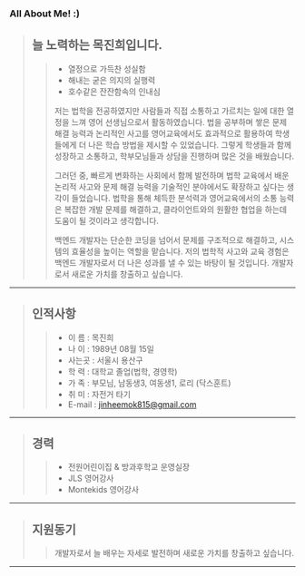 ### All About Me! :)
> ## 늘 노력하는 목진희입니다.
> > * 열정으로 가득찬 성실함
> > * 해내는 굳은 의지의 실행력
> > * 호수같은 잔잔함속의 인내심   
> >
> > 저는 법학을 전공하였지만 사람들과 직접 소통하고 가르치는 일에 대한 열정을 느껴 영어 선생님으로서 활동하였습니다. 법을 공부하며 쌓은 문제 해결 능력과 논리적인 사고를 영어교육에서도 효과적으로 활용하여 학생들에게 더 나은 학습 방법을 제시할 수 있었습니다. 그렇게 학생들과 함께 성장하고 소통하고, 학부모님들과 상담을 진행하며 많은 것을 배웠습니다.
> > 
> > 그러던 중, 빠르게 변화하는 사회에서 함께 발전하며 법학 교육에서 배운 논리적 사고와 문제 해결 능력을 기술적인 분야에서도 확장하고 싶다는 생각이 들었습니다. 법학을 통해 체득한 분석력과 영어교육에서의 소통 능력은 복잡한 개발 문제를 해결하고, 클라이언트와의 원활한 협업을 하는데 도움이 될 것이라고 생각합니다.
> >
> > 백엔드 개발자는 단순한 코딩을 넘어서 문제를 구조적으로 해결하고, 시스템의 효율성을 높이는 역할을 맡습니다. 저의 법학적 사고와 교육 경험은 백엔드 개발자로서 더 나은 성과를 낼 수 있는 바탕이 될 것입니다. 개발자로서 새로운 가치를 창출하고 싶습니다.

---------------------
> ## 인적사항
> > * 이  름 : 목진희
> > * 나  이 : 1989년 08월 15일
> > * 사는곳 : 서울시 용산구
> > * 학  력 : 대학교 졸업(법학, 경영학)
> > * 가  족 : 부모님, 남동생3, 여동생1, 로리 (닥스훈트) 
> > * 취  미 : 자전거 타기
> > * E-mail : jinheemok815@gmail.com
__________________

> ## 경력
> > * 전원어린이집 & 방과후학교 운영실장
> > * JLS 영어강사
> > * Montekids 영어강사
---------------------
> ## 지원동기
> > 개발자로서 늘 배우는 자세로 발전하며 새로운 가치를 창출하고 싶습니다.
---------------------

